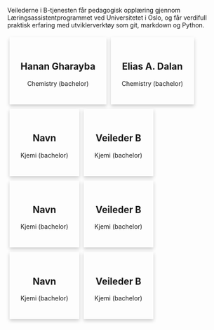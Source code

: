 Veilederne i B-tjenesten får pedagogisk opplæring gjennom Læringsassistentprogrammet ved Universitetet i Oslo, og får verdifull praktisk erfaring med utviklerverktøy som git, markdown og Python.


<html>
<head>
<style>
.card {
  box-shadow: 0 4px 8px 0 rgba(0, 0, 0, 0.2);
  max-width: 200px;
  margin: 5px 5px 5px 5px;
  padding: 25px;
  text-align: center;
  float: left;
}

.float-container {
    border: 3px solid #fff;
    padding: 20px;
}

.title {
  color: grey;
  font-size: 18px;
}

button {
  border: none;
  outline: 0;
  display: inline-block;
  padding: 8px;
  color: white;
  background-color: #000;
  text-align: center;
  cursor: pointer;
  width: 100%;
  font-size: 18px;
}

a {
  text-decoration: none;
  font-size: 22px;
  color: black;
}

button:hover, a:hover {
  opacity: 0.7;
}
</style>
</head>
<body>

<!-- Add icon library -->
<link rel="stylesheet" href="https://cdnjs.cloudflare.com/ajax/libs/font-awesome/4.7.0/css/font-awesome.min.css">





  <div class="card">
    <h2>Hanan Gharayba</h2>
    <p class="title">Chemistry (bachelor)</p>
    <a href="https://github.com/HananGharayba"><i class="fa fa-github"></i></a>
    <a href="https://www.linkedin.com/in/hanan-gharayba-6a5799207/"><i class="fa fa-linkedin"></i></a>
  </div>

  <div class="card">
    <h2>Elias A. Dalan</h2>
    <p class="title">Chemistry (bachelor)</p>
    <a href="https://github.com/cedalan"><i class="fa fa-github"></i></a>
    <a href="https://www.linkedin.com/in/elias-dalan-1a19a61b6/"><i class="fa fa-linkedin"></i></a>
  </div>

  <div class="card">
    <h2>Navn</h2>
    <p class="title">Kjemi (bachelor)</p>
    <a href="#"><i class="fa fa-github"></i></a>
    <a href="#"><i class="fa fa-linkedin"></i></a>
  </div>

  <div class="card">
    <h2>Veileder B</h2>
    <p class="title">Kjemi (bachelor)</p>
    <a href="#"><i class="fa fa-github"></i></a>
    <a href="#"><i class="fa fa-linkedin"></i></a>
  </div>

  <div class="card">
    <h2>Navn</h2>
    <p class="title">Kjemi (bachelor)</p>
    <a href="#"><i class="fa fa-github"></i></a>
    <a href="#"><i class="fa fa-linkedin"></i></a>
  </div>

  <div class="card">
    <h2>Veileder B</h2>
    <p class="title">Kjemi (bachelor)</p>
    <a href="#"><i class="fa fa-github"></i></a>
    <a href="#"><i class="fa fa-linkedin"></i></a>
  </div>

  <div class="card">
    <h2>Navn</h2>
    <p class="title">Kjemi (bachelor)</p>
    <a href="#"><i class="fa fa-github"></i></a>
    <a href="#"><i class="fa fa-linkedin"></i></a>
  </div>

  <div class="card">
    <h2>Veileder B</h2>
    <p class="title">Kjemi (bachelor)</p>
    <a href="#"><i class="fa fa-github"></i></a>
    <a href="#"><i class="fa fa-linkedin"></i></a>
  </div>


</body>
</html>
